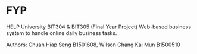 # FYP
HELP University BIT304 &amp; BIT305 (Final Year Project) 
Web-based business system to handle online daily business tasks.  

Authors: Chuah Hiap Seng B1501608, Wilson Chang Kai Mun B1500510
